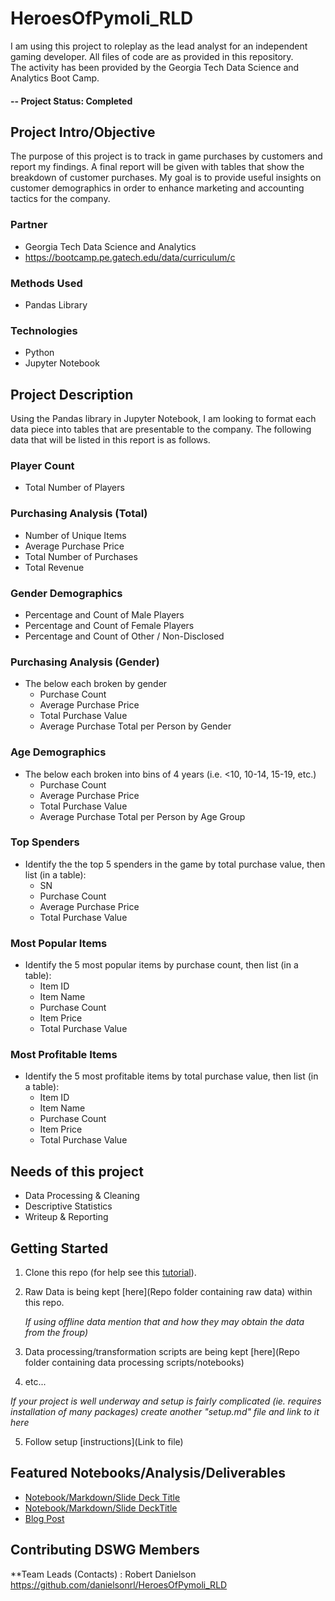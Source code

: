 # HeroesOfPymoli_RLD
I am using this project to roleplay as the lead analyst for an independent gaming developer.  All files of code are as provided in this repository.  
The activity has been provided by the Georgia Tech Data Science and Analytics Boot Camp.

#### -- Project Status: Completed

## Project Intro/Objective
The purpose of this project is to track in game purchases by customers and report my findings.  A final report will be given with tables that show the breakdown of customer purchases.
My goal is to provide useful insights on customer demographics in order to enhance marketing and accounting tactics for the company.

### Partner
* Georgia Tech Data Science and Analytics
* https://bootcamp.pe.gatech.edu/data/curriculum/c

### Methods Used
* Pandas Library

### Technologies
* Python
* Jupyter Notebook

## Project Description
Using the Pandas library in Jupyter Notebook, I am looking to format each data piece into tables that are presentable to the company.  The following data that will be listed in this report is as follows.

### Player Count

* Total Number of Players

### Purchasing Analysis (Total)

* Number of Unique Items
* Average Purchase Price
* Total Number of Purchases
* Total Revenue

### Gender Demographics

* Percentage and Count of Male Players
* Percentage and Count of Female Players
* Percentage and Count of Other / Non-Disclosed

### Purchasing Analysis (Gender)

* The below each broken by gender
  * Purchase Count
  * Average Purchase Price
  * Total Purchase Value
  * Average Purchase Total per Person by Gender

### Age Demographics

* The below each broken into bins of 4 years (i.e. &lt;10, 10-14, 15-19, etc.)
  * Purchase Count
  * Average Purchase Price
  * Total Purchase Value
  * Average Purchase Total per Person by Age Group

### Top Spenders

* Identify the the top 5 spenders in the game by total purchase value, then list (in a table):
  * SN
  * Purchase Count
  * Average Purchase Price
  * Total Purchase Value

### Most Popular Items

* Identify the 5 most popular items by purchase count, then list (in a table):
  * Item ID
  * Item Name
  * Purchase Count
  * Item Price
  * Total Purchase Value

### Most Profitable Items

* Identify the 5 most profitable items by total purchase value, then list (in a table):
  * Item ID
  * Item Name
  * Purchase Count
  * Item Price
  * Total Purchase Value


## Needs of this project
- Data Processing & Cleaning
- Descriptive Statistics
- Writeup & Reporting

## Getting Started

1. Clone this repo (for help see this [tutorial](https://help.github.com/articles/cloning-a-repository/)).
2. Raw Data is being kept [here](Repo folder containing raw data) within this repo.

    *If using offline data mention that and how they may obtain the data from the froup)*
    
3. Data processing/transformation scripts are being kept [here](Repo folder containing data processing scripts/notebooks)
4. etc...

*If your project is well underway and setup is fairly complicated (ie. requires installation of many packages) create another "setup.md" file and link to it here*  

5. Follow setup [instructions](Link to file)

## Featured Notebooks/Analysis/Deliverables
* [Notebook/Markdown/Slide Deck Title](link)
* [Notebook/Markdown/Slide DeckTitle](link)
* [Blog Post](link)


## Contributing DSWG Members

**Team Leads (Contacts) : Robert Danielson 
https://github.com/danielsonrl/HeroesOfPymoli_RLD

